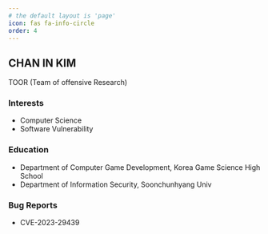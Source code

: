 ```yaml
---
# the default layout is 'page'
icon: fas fa-info-circle
order: 4
---
```


## CHAN IN KIM

TOOR (Team of offensive Research)

### Interests
- Computer Science
- Software Vulnerability

### Education
- Department of Computer Game Development, Korea Game Science High School
- Department of Information Security, Soonchunhyang Univ

### Bug Reports
- CVE-2023-29439